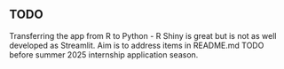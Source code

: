 ## TODO

Transferring the app from R to Python - R Shiny is great but is not as well developed as Streamlit. Aim is to address items in README.md TODO before summer 2025 internship application season. 
